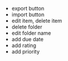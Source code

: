 - export button
- import button
- edit item, delete item
- delete folder
- edit folder name
- add due date
- add rating
- add priority